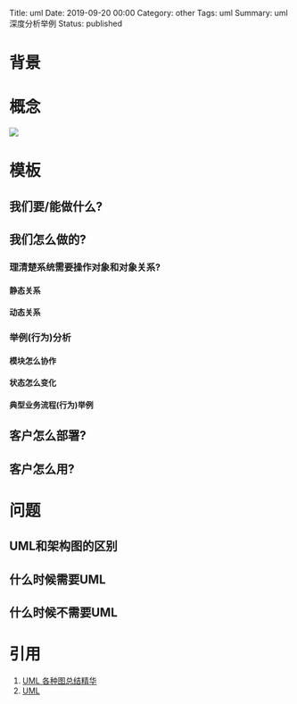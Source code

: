Title: uml
Date: 2019-09-20 00:00
Category: other
Tags: uml
Summary: uml深度分析举例
Status: published

# 背景

# 概念

![](/docs/blog/static/15689109981874.jpg)


# 模板

## 我们要/能做什么?

## 我们怎么做的?

### 理清楚系统需要操作对象和对象关系?

#### 静态关系

#### 动态关系

### 举例(行为)分析

#### 模块怎么协作

#### 状态怎么变化

#### 典型业务流程(行为)举例



## 客户怎么部署?

## 客户怎么用?


# 问题

## UML和架构图的区别

## 什么时候需要UML

## 什么时候不需要UML


# 引用

1. [UML 各种图总结精华](https://zhuanlan.zhihu.com/p/44518805)
2. [UML](https://baike.baidu.com/item/%E7%BB%9F%E4%B8%80%E5%BB%BA%E6%A8%A1%E8%AF%AD%E8%A8%80/3160571?fromtitle=UML&fromid=446747&fr=aladdin)


